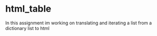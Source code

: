 # html_table

In this assignment im working on translating and iterating a list from a dictionary list to html
